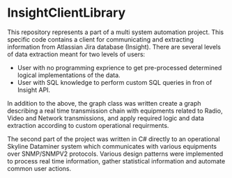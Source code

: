 # InsightClientLibrary
This repository represents a part of a multi system automation project.
This specific code contains a client for communicating and extracting information from Atlassian Jira database (Insight).
There are several levels of data extraction meant for two levels of users:
* User with no programming exprience to get pre-processed determined logical implementations of the data.
* User with SQL knowledge to perform custom SQL queries in fron of Insight API.

In addition to the above, the graph class was written create a graph describing a real time transmission chain with equipments related to Radio, Video and Network transmissions, and apply required logic and data extraction according to custom operational requirments.

The second part of the project was written in C# directly to an operational Skyline Dataminer system which communicates with various equipments over SNMP/SNMPV2 protocols.
Various design patterns were implemented to process real time information, gather statistical information and automate common user actions. 
